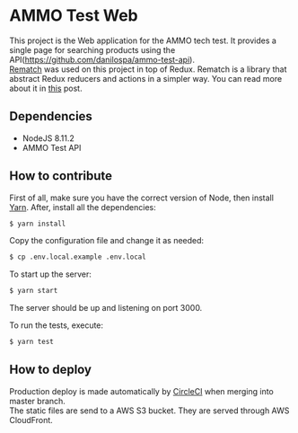 # AMMO Test Web

This project is the Web application for the AMMO tech test. It provides a single page for searching products using the API(https://github.com/danilospa/ammo-test-api).  
[Rematch](https://github.com/rematch/rematch) was used on this project in top of Redux. Rematch is a library that abstract Redux reducers and actions in a simpler way. You can read more about it in [this](https://hackernoon.com/redesigning-redux-b2baee8b8a38) post.

## Dependencies

- NodeJS 8.11.2
- AMMO Test API

## How to contribute

First of all, make sure you have the correct version of Node, then install [Yarn](https://yarnpkg.com/en/docs/install). After, install all the dependencies:
```bash
$ yarn install
```

Copy the configuration file and change it as needed:
```bash
$ cp .env.local.example .env.local
```

To start up the server:
```bash
$ yarn start
```

The server should be up and listening on port 3000.

To run the tests, execute:
```bash
$ yarn test
```

## How to deploy

Production deploy is made automatically by [CircleCI](https://circleci.com/gh/danilospa/ammo-test-web) when merging into master branch.  
The static files are send to a AWS S3 bucket. They are served through AWS CloudFront.
